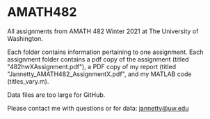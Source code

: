 # AMATH482
All assignments from AMATH 482 Winter 2021 at The University of Washington.

Each folder contains information pertaining to one assignment. Each assignment folder contains a pdf copy of the assignment (titled "482hwXAssignment.pdf"), a PDF copy of my report (titled "Jannetty_AMATH482_AssignmentX.pdf", and my MATLAB code (titles_vary.m).

Data files are too large for GitHub. 

Please contact me with questions or for data: jannetty@uw.edu
